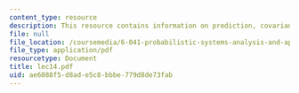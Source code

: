 ```yaml
---
content_type: resource
description: This resource contains information on prediction, covariance and correlation.
file: null
file_location: /coursemedia/6-041-probabilistic-systems-analysis-and-applied-probability-spring-2006/ae6088f5d8ade5c8bbbe779d8de73fab_lec14.pdf
file_type: application/pdf
resourcetype: Document
title: lec14.pdf
uid: ae6088f5-d8ad-e5c8-bbbe-779d8de73fab
---
```


